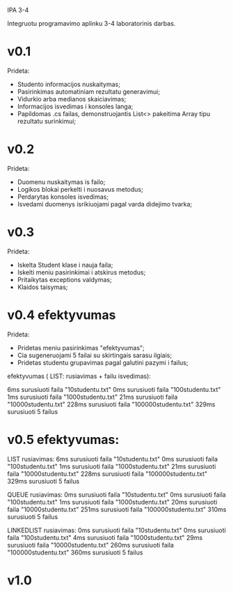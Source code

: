 IPA 3-4

Integruotu programavimo aplinku 3-4 laboratorinis darbas.

# v0.1

Prideta:
- Studento informacijos nuskaitymas;
- Pasirinkimas automatiniam rezultatu generavimui;
- Vidurkio arba medianos skaiciavimas;
- Informacijos isvedimas i konsoles langa;
- Papildomas .cs failas, demonstruojantis List<> pakeitima Array tipu rezultatu surinkimui;

# v0.2

Prideta:
- Duomenu nuskaitymas is failo;
- Logikos blokai perkelti i nuosavus metodus;
- Perdarytas konsoles isvedimas;
- Isvedami duomenys isrikiuojami pagal varda didejimo tvarka;

# v0.3

Prideta:
- Iskelta Student klase i nauja faila;
- Iskelti meniu pasirinkimai i atskirus metodus;
- Pritaikytas exceptions valdymas;
- Klaidos taisymas;

# v0.4 efektyvumas

Prideta:
- Pridetas meniu pasirinkimas "efektyvumas";
- Cia sugeneruojami 5 failai su skirtingais sarasu ilgiais;
- Pridetas studentu grupavimas pagal galutini pazymi i failus;

efektyvumas ( LIST: rusiavimas + failu isvedimas):

6ms surusiuoti faila "10studentu.txt"
0ms surusiuoti faila "100studentu.txt"
1ms surusiuoti faila "1000studentu.txt"
21ms surusiuoti faila "10000studentu.txt"
228ms surusiuoti faila "100000studentu.txt"
329ms surusiuoti 5 failus

# v0.5 efektyvumas:

LIST rusiavimas:
6ms surusiuoti faila "10studentu.txt"
0ms surusiuoti faila "100studentu.txt"
1ms surusiuoti faila "1000studentu.txt"
21ms surusiuoti faila "10000studentu.txt"
228ms surusiuoti faila "100000studentu.txt"
329ms surusiuoti 5 failus

QUEUE rusiavimas:
0ms surusiuoti faila "10studentu.txt"
0ms surusiuoti faila "100studentu.txt"
1ms surusiuoti faila "1000studentu.txt"
20ms surusiuoti faila "10000studentu.txt"
251ms surusiuoti faila "100000studentu.txt"
310ms surusiuoti 5 failus

LINKEDLIST rusiavimas:
0ms surusiuoti faila "10studentu.txt"
0ms surusiuoti faila "100studentu.txt"
4ms surusiuoti faila "1000studentu.txt"
29ms surusiuoti faila "10000studentu.txt"
260ms surusiuoti faila "100000studentu.txt"
360ms surusiuoti 5 failus

# v1.0



